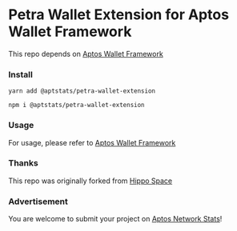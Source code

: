 # Petra Wallet Extension for Aptos Wallet Framework

This repo depends on [Aptos Wallet Framework](https://github.com/AptStats/Aptos-Wallet-Framework)

### Install

`yarn add @aptstats/petra-wallet-extension`

`npm i @aptstats/petra-wallet-extension`

### Usage

For usage, please refer to [Aptos Wallet Framework](https://github.com/AptStats/Aptos-Wallet-Framework/blob/main/README.md)

### Thanks

This repo was originally forked from [Hippo Space](https://github.com/hippospace/aptos-wallet-adapter)

### Advertisement

You are welcome to submit your project on [Aptos Network Stats](https://aptstats.xyz)!
